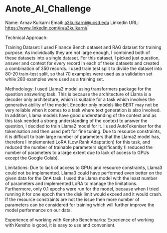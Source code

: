# Anote_AI_Challenge

Name: Arnav Kulkarni
Email: a3kulkarni@ucsd.edu
Linkedin URL: https://www.linkedin.com/in/a3kulkarni/

Technical Approach:

Training Dataset: I used Finance Bench dataset and RAG dataset for training purpose. As individually they are not large enough, I combined both of these datasets into a single dataset. For this dataset, I picked just question, answer and context for every record in each of these datasets and created a combination of 350 records. I used train test split to divide the dataset into 80-20 train-test split, so that 70 examples were used as a validation set while 280 examples were used as a training set.

Methodology: I used Llama2 model using transformers package for the question answering task. This is because the architecture of Llama is a decoder only architecture, which is suitable for a task which involves the generative ability of the model. Encoder only models like BERT may not be very reliable when it comes to a task where text generation is also involved. In addition, Llama models have good understanding of the context and as this task needed a strong understanding of the context to answer the question, I decided to train Llama2 model for it. I used AutoTokeniser for the tokenisation and then used peft for fine tuning. Due to resource constraints, it is difficult to train large number of parameters that the Llama2 model has, therefore I implemented LoRA (Low Rank Adaptation) for this task, and reduced the number of trainable parameters significantly (I reduced the number of parameters to a large extent due to lack of access to GPUs except the Google Colab).

Limitations: Due to lack of access to GPUs and resource constraints, Llama3 could not be implemented. Llama3 could have performed even better on the given data for the QnA task. I used the Llama model with the least number of parameters and implemented LoRA to manage the limitations. Furthermore, only 0.1 epochs were run for the model, because when I tried running it for one epoch then the disk limit would exceed and it would crash. If the resource constraints are not the issue then more number of parameters can be considered for training which will further improve the model performance on our data.

Experience of working with Kensho Benchmarks: Experience of working with Kensho is good, it is easy to use and convenient.

